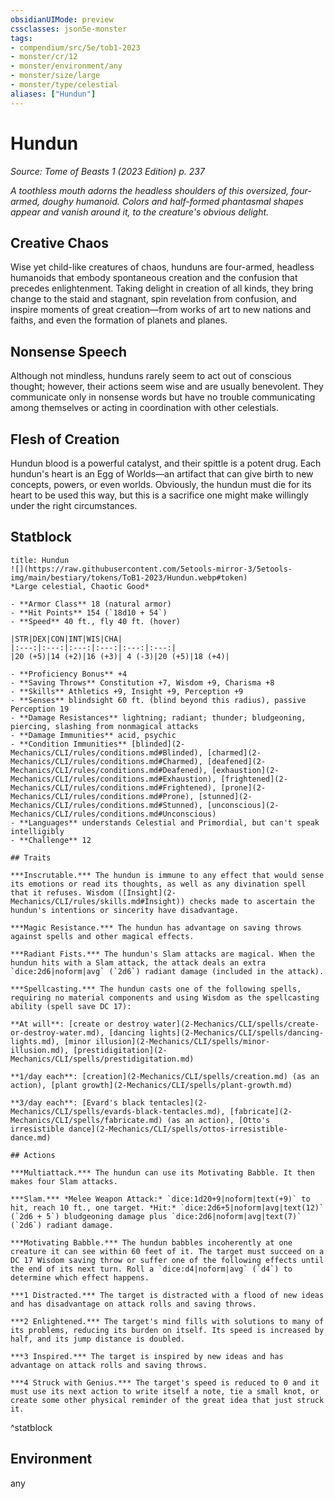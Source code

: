 ```yaml
---
obsidianUIMode: preview
cssclasses: json5e-monster
tags:
- compendium/src/5e/tob1-2023
- monster/cr/12
- monster/environment/any
- monster/size/large
- monster/type/celestial
aliases: ["Hundun"]
---
```

# Hundun
*Source: Tome of Beasts 1 (2023 Edition) p. 237*  

*A toothless mouth adorns the headless shoulders of this oversized, four-armed, doughy humanoid. Colors and half-formed phantasmal shapes appear and vanish around it, to the creature's obvious delight.*

## Creative Chaos

Wise yet child-like creatures of chaos, hunduns are four-armed, headless humanoids that embody spontaneous creation and the confusion that precedes enlightenment. Taking delight in creation of all kinds, they bring change to the staid and stagnant, spin revelation from confusion, and inspire moments of great creation—from works of art to new nations and faiths, and even the formation of planets and planes.

## Nonsense Speech

Although not mindless, hunduns rarely seem to act out of conscious thought; however, their actions seem wise and are usually benevolent. They communicate only in nonsense words but have no trouble communicating among themselves or acting in coordination with other celestials.

## Flesh of Creation

Hundun blood is a powerful catalyst, and their spittle is a potent drug. Each hundun's heart is an Egg of Worlds—an artifact that can give birth to new concepts, powers, or even worlds. Obviously, the hundun must die for its heart to be used this way, but this is a sacrifice one might make willingly under the right circumstances.

## Statblock

```ad-statblock
title: Hundun
![](https://raw.githubusercontent.com/5etools-mirror-3/5etools-img/main/bestiary/tokens/ToB1-2023/Hundun.webp#token)
*Large celestial, Chaotic Good*

- **Armor Class** 18 (natural armor)
- **Hit Points** 154 (`18d10 + 54`)
- **Speed** 40 ft., fly 40 ft. (hover)

|STR|DEX|CON|INT|WIS|CHA|
|:---:|:---:|:---:|:---:|:---:|:---:|
|20 (+5)|14 (+2)|16 (+3)| 4 (-3)|20 (+5)|18 (+4)|

- **Proficiency Bonus** +4
- **Saving Throws** Constitution +7, Wisdom +9, Charisma +8
- **Skills** Athletics +9, Insight +9, Perception +9
- **Senses** blindsight 60 ft. (blind beyond this radius), passive Perception 19
- **Damage Resistances** lightning; radiant; thunder; bludgeoning, piercing, slashing from nonmagical attacks
- **Damage Immunities** acid, psychic
- **Condition Immunities** [blinded](2-Mechanics/CLI/rules/conditions.md#Blinded), [charmed](2-Mechanics/CLI/rules/conditions.md#Charmed), [deafened](2-Mechanics/CLI/rules/conditions.md#Deafened), [exhaustion](2-Mechanics/CLI/rules/conditions.md#Exhaustion), [frightened](2-Mechanics/CLI/rules/conditions.md#Frightened), [prone](2-Mechanics/CLI/rules/conditions.md#Prone), [stunned](2-Mechanics/CLI/rules/conditions.md#Stunned), [unconscious](2-Mechanics/CLI/rules/conditions.md#Unconscious)
- **Languages** understands Celestial and Primordial, but can't speak intelligibly
- **Challenge** 12

## Traits

***Inscrutable.*** The hundun is immune to any effect that would sense its emotions or read its thoughts, as well as any divination spell that it refuses. Wisdom ([Insight](2-Mechanics/CLI/rules/skills.md#Insight)) checks made to ascertain the hundun's intentions or sincerity have disadvantage.

***Magic Resistance.*** The hundun has advantage on saving throws against spells and other magical effects.

***Radiant Fists.*** The hundun's Slam attacks are magical. When the hundun hits with a Slam attack, the attack deals an extra `dice:2d6|noform|avg` (`2d6`) radiant damage (included in the attack).

***Spellcasting.*** The hundun casts one of the following spells, requiring no material components and using Wisdom as the spellcasting ability (spell save DC 17):

**At will**: [create or destroy water](2-Mechanics/CLI/spells/create-or-destroy-water.md), [dancing lights](2-Mechanics/CLI/spells/dancing-lights.md), [minor illusion](2-Mechanics/CLI/spells/minor-illusion.md), [prestidigitation](2-Mechanics/CLI/spells/prestidigitation.md)

**1/day each**: [creation](2-Mechanics/CLI/spells/creation.md) (as an action), [plant growth](2-Mechanics/CLI/spells/plant-growth.md)

**3/day each**: [Evard's black tentacles](2-Mechanics/CLI/spells/evards-black-tentacles.md), [fabricate](2-Mechanics/CLI/spells/fabricate.md) (as an action), [Otto's irresistible dance](2-Mechanics/CLI/spells/ottos-irresistible-dance.md)

## Actions

***Multiattack.*** The hundun can use its Motivating Babble. It then makes four Slam attacks.

***Slam.*** *Melee Weapon Attack:* `dice:1d20+9|noform|text(+9)` to hit, reach 10 ft., one target. *Hit:* `dice:2d6+5|noform|avg|text(12)` (`2d6 + 5`) bludgeoning damage plus `dice:2d6|noform|avg|text(7)` (`2d6`) radiant damage.

***Motivating Babble.*** The hundun babbles incoherently at one creature it can see within 60 feet of it. The target must succeed on a DC 17 Wisdom saving throw or suffer one of the following effects until the end of its next turn. Roll a `dice:d4|noform|avg` (`d4`) to determine which effect happens.

***1 Distracted.*** The target is distracted with a flood of new ideas and has disadvantage on attack rolls and saving throws.

***2 Enlightened.*** The target's mind fills with solutions to many of its problems, reducing its burden on itself. Its speed is increased by half, and its jump distance is doubled.

***3 Inspired.*** The target is inspired by new ideas and has advantage on attack rolls and saving throws.

***4 Struck with Genius.*** The target's speed is reduced to 0 and it must use its next action to write itself a note, tie a small knot, or create some other physical reminder of the great idea that just struck it.
```
^statblock

## Environment

any